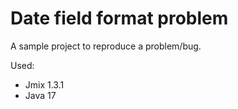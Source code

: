 # Date field format problem
A sample project to reproduce a problem/bug.

Used:
* Jmix 1.3.1
* Java 17
